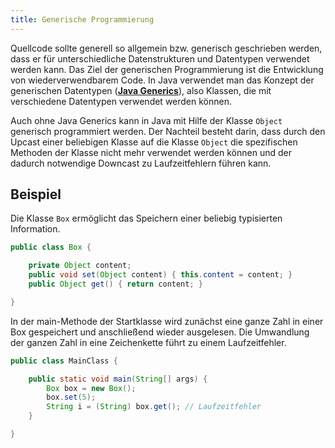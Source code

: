```yaml
---
title: Generische Programmierung
---
```


Quellcode sollte generell so allgemein bzw. generisch geschrieben werden, dass er für unterschiedliche Datenstrukturen und Datentypen verwendet werden kann. 
Das Ziel der generischen Programmierung ist die Entwicklung von wiederverwendbarem Code. 
In Java verwendet man das Konzept der generischen Datentypen (**[Java Generics](java-generics.md)**), also Klassen, die mit verschiedene Datentypen verwendet werden können.

Auch ohne Java Generics kann in Java mit Hilfe der Klasse `Object` generisch programmiert werden.
Der Nachteil besteht darin, dass durch den Upcast einer beliebigen Klasse auf die Klasse `Object` die spezifischen Methoden der Klasse nicht mehr verwendet werden können und der dadurch notwendige Downcast zu Laufzeitfehlern führen kann. 

## Beispiel
Die Klasse `Box` ermöglicht das Speichern einer beliebig typisierten Information.

```java
public class Box { 

    private Object content; 
    public void set(Object content) { this.content = content; } 
    public Object get() { return content; } 

}
```

In der main-Methode der Startklasse wird zunächst eine ganze Zahl in einer Box gespeichert und anschließend wieder ausgelesen.
Die Umwandlung der ganzen Zahl in eine Zeichenkette führt zu einem Laufzeitfehler.

```java
public class MainClass {

    public static void main(String[] args) {   
        Box box = new Box(); 
        box.set(5);
        String i = (String) box.get(); // Laufzeitfehler
    }

}
```
